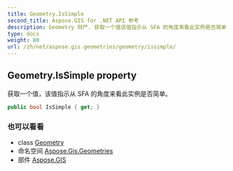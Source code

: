 ```yaml
---
title: Geometry.IsSimple
second_title: Aspose.GIS for .NET API 参考
description: Geometry 财产. 获取一个值该值指示从 SFA 的角度来看此实例是否简单
type: docs
weight: 80
url: /zh/net/aspose.gis.geometries/geometry/issimple/
---
```

## Geometry.IsSimple property

获取一个值，该值指示从 SFA 的角度来看此实例是否简单。

```csharp
public bool IsSimple { get; }
```

### 也可以看看

* class [Geometry](../)
* 命名空间 [Aspose.Gis.Geometries](../../geometry/)
* 部件 [Aspose.GIS](../../../)


